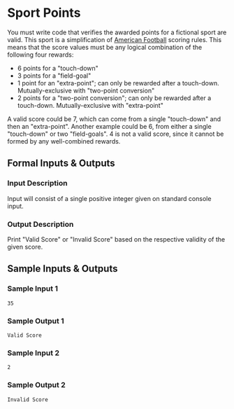 # Sport Points

You must write code that verifies the awarded points for a fictional sport are valid. This sport is a simplification of [American Football](http://en.wikipedia.org/wiki/American_football#Scoring) scoring rules. This means that the score values must be any logical combination of the following four rewards:

* 6 points for a "touch-down"
* 3 points for a "field-goal"
* 1 point for an "extra-point"; can only be rewarded after a touch-down. Mutually-exclusive with "two-point conversion"
* 2 points for a "two-point conversion"; can only be rewarded after a touch-down. Mutually-exclusive with "extra-point"

A valid score could be 7, which can come from a single "touch-down" and then an "extra-point". Another example could be 6, from either a single "touch-down" or two "field-goals". 4 is not a valid score, since it cannot be formed by any well-combined rewards.

## Formal Inputs & Outputs

### Input Description

Input will consist of a single positive integer given on standard console input.

### Output Description

Print "Valid Score" or "Invalid Score" based on the respective validity of the given score.

## Sample Inputs & Outputs

### Sample Input 1

    35

### Sample Output 1

    Valid Score

### Sample Input 2

    2

### Sample Output 2

    Invalid Score